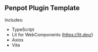 ## Penpot Plugin Template

Includes: 
  - TypeScript
  - Lit for WebComponents (https://lit.dev/)
  - Axios
  - Vite
